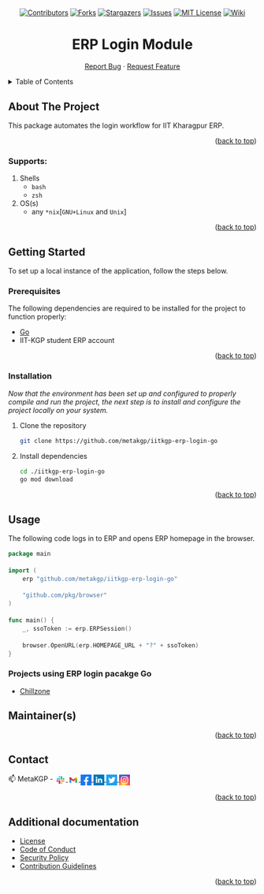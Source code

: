 # <div id="top"></div>

<!-- PROJECT SHIELDS -->
<!-- https://www.markdownguide.org/basic-syntax/#reference-style-links-->
<div align="center">

[![Contributors][contributors-shield]][contributors-url]
[![Forks][forks-shield]][forks-url]
[![Stargazers][stars-shield]][stars-url]
[![Issues][issues-shield]][issues-url]
[![MIT License][license-shield]][license-url]
[![Wiki][wiki-shield]][wiki-url]

</div>

<!-- PROJECT LOGO -->
<!-- <br /> -->
<!-- UPDATE -->
<!-- <div align="center">
  <a href="https://github.com/metakgp/iitkgp-erp-login-go">
    <img width="140" alt="image" src="https://user-images.githubusercontent.com/86282911/206632284-cb260f57-c612-4ab5-b92b-2172c341ab23.png">
  </a> -->

  <h1 align="center">ERP Login Module</h1>

  <p align="center">
  <!-- UPDATE -->
    <a href="https://github.com/metakgp/iitkgp-erp-login-go/issues">Report Bug</a>
    ·
    <a href="https://github.com/metakgp/iitkgp-erp-login-go/issues">Request Feature</a>
  </p>
</div>


<!-- TABLE OF CONTENTS -->
<details>
<summary>Table of Contents</summary>

- [About The Project](#about-the-project)
  - [Supports](#supports)
- [Getting Started](#getting-started)
  - [Prerequisites](#prerequisites)
  - [Installation](#installation)
- [Usage](#usage)
  - [Projects using ERP login pacakge Go](#projects-using-erp-login-pacakge-go)
- [Maintainer(s)](#maintainers)
- [Contact](#contact)
- [Additional documentation](#additional-documentation)

</details>


<!-- ABOUT THE PROJECT -->
## About The Project
<!-- UPDATE -->
<!-- <div align="center">
  <a href="https://github.com/metakgp/PROJECT_NAME">
    <img width="80%" alt="image" src="https://user-images.githubusercontent.com/86282911/206632547-a3b34b47-e7ae-4186-a1e6-ecda7ddb38e6.png">
  </a>
</div> -->

This package automates the login workflow for IIT Kharagpur ERP.

<p align="right">(<a href="#top">back to top</a>)</p>

<div id="supports"></div>

### Supports:
<!-- UPDATE -->
1. Shells
    * `bash`
    * `zsh`
2. OS(s)
    * any `*nix`[`GNU+Linux` and `Unix`]

<p align="right">(<a href="#top">back to top</a>)</p>

## Getting Started

To set up a local instance of the application, follow the steps below.

### Prerequisites
The following dependencies are required to be installed for the project to function properly:
<!-- UPDATE -->
- [Go](https://go.dev/)
- IIT-KGP student ERP account

<p align="right">(<a href="#top">back to top</a>)</p>

### Installation

_Now that the environment has been set up and configured to properly compile and run the project, the next step is to install and configure the project locally on your system._
<!-- UPDATE -->
1. Clone the repository
   ```sh
   git clone https://github.com/metakgp/iitkgp-erp-login-go
   ```
2. Install dependencies
   ```sh
   cd ./iitkgp-erp-login-go
   go mod download
   ```

<p align="right">(<a href="#top">back to top</a>)</p>

## Usage
The following code logs in to ERP and opens ERP homepage in the browser.

```go
package main

import (
	erp "github.com/metakgp/iitkgp-erp-login-go"

	"github.com/pkg/browser"
)

func main() {
	_, ssoToken := erp.ERPSession()
	
	browser.OpenURL(erp.HOMEPAGE_URL + "?" + ssoToken)
}
```

### Projects using ERP login pacakge Go
- [Chillzone](https://github.com/metakgp/chillzone)

## Maintainer(s)

<p align="right">(<a href="#top">back to top</a>)</p>

## Contact

<p>
📫 MetaKGP -
<a href="https://slack.metakgp.org">
  <img align="center" alt="Metakgp's slack invite" width="22px" src="https://raw.githubusercontent.com/edent/SuperTinyIcons/master/images/svg/slack.svg" />
</a>
<a href="mailto:metakgp@gmail.com">
  <img align="center" alt="Metakgp's email " width="22px" src="https://raw.githubusercontent.com/edent/SuperTinyIcons/master/images/svg/gmail.svg" />
</a>
<a href="https://www.facebook.com/metakgp">
  <img align="center" alt="metakgp's Facebook" width="22px" src="https://raw.githubusercontent.com/edent/SuperTinyIcons/master/images/svg/facebook.svg" />
</a>
<a href="https://www.linkedin.com/company/metakgp-org/">
  <img align="center" alt="metakgp's LinkedIn" width="22px" src="https://raw.githubusercontent.com/edent/SuperTinyIcons/master/images/svg/linkedin.svg" />
</a>
<a href="https://twitter.com/metakgp">
  <img align="center" alt="metakgp's Twitter " width="22px" src="https://raw.githubusercontent.com/edent/SuperTinyIcons/master/images/svg/twitter.svg" />
</a>
<a href="https://www.instagram.com/metakgp_/">
  <img align="center" alt="metakgp's Instagram" width="22px" src="https://raw.githubusercontent.com/edent/SuperTinyIcons/master/images/svg/instagram.svg" />
</a>
</p>

<p align="right">(<a href="#top">back to top</a>)</p>

## Additional documentation

  - [License](/LICENSE)
  - [Code of Conduct](/.github/CODE_OF_CONDUCT.md)
  - [Security Policy](/.github/SECURITY.md)
  - [Contribution Guidelines](/.github/CONTRIBUTING.md)

<p align="right">(<a href="#top">back to top</a>)</p>

<!-- MARKDOWN LINKS & IMAGES -->

[contributors-shield]: https://img.shields.io/github/contributors/metakgp/iitkgp-erp-login-go.svg?style=for-the-badge
[contributors-url]: https://github.com/metakgp/iitkgp-erp-login-go/graphs/contributors
[forks-shield]: https://img.shields.io/github/forks/metakgp/iitkgp-erp-login-go.svg?style=for-the-badge
[forks-url]: https://github.com/metakgp/iitkgp-erp-login-go/network/members
[stars-shield]: https://img.shields.io/github/stars/metakgp/iitkgp-erp-login-go.svg?style=for-the-badge
[stars-url]: https://github.com/metakgp/iitkgp-erp-login-go/stargazers
[issues-shield]: https://img.shields.io/github/issues/metakgp/iitkgp-erp-login-go.svg?style=for-the-badge
[issues-url]: https://github.com/metakgp/iitkgp-erp-login-go/issues
[license-shield]: https://img.shields.io/github/license/metakgp/iitkgp-erp-login-go.svg?style=for-the-badge
[license-url]: https://github.com/metakgp/iitkgp-erp-login-go/blob/master/LICENSE
[wiki-shield]: https://custom-icon-badges.demolab.com/badge/metakgp_wiki-grey?logo=metakgp_logo&style=for-the-badge
[wiki-url]: https://wiki.metakgp.org